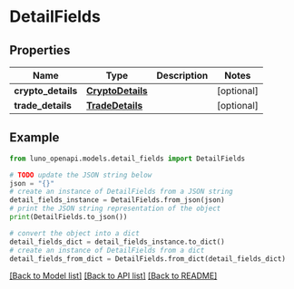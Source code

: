# DetailFields


## Properties

Name | Type | Description | Notes
------------ | ------------- | ------------- | -------------
**crypto_details** | [**CryptoDetails**](CryptoDetails.md) |  | [optional] 
**trade_details** | [**TradeDetails**](TradeDetails.md) |  | [optional] 

## Example

```python
from luno_openapi.models.detail_fields import DetailFields

# TODO update the JSON string below
json = "{}"
# create an instance of DetailFields from a JSON string
detail_fields_instance = DetailFields.from_json(json)
# print the JSON string representation of the object
print(DetailFields.to_json())

# convert the object into a dict
detail_fields_dict = detail_fields_instance.to_dict()
# create an instance of DetailFields from a dict
detail_fields_from_dict = DetailFields.from_dict(detail_fields_dict)
```
[[Back to Model list]](../README.md#documentation-for-models) [[Back to API list]](../README.md#documentation-for-api-endpoints) [[Back to README]](../README.md)


